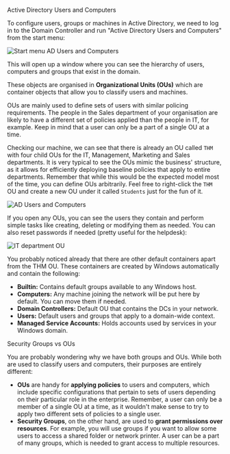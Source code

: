 Active Directory Users and Computers

To configure users, groups or machines in Active Directory, we need to log in to the Domain Controller and run "Active Directory Users and Computers" from the start menu:

![Start menu AD Users and Computers](https://tryhackme-images.s3.amazonaws.com/user-uploads/5ed5961c6276df568891c3ea/room-content/11d01963392078c1450300d2881f9160.png)

This will open up a window where you can see the hierarchy of users, computers and groups that exist in the domain. 

These objects are organised in **Organizational Units (OUs)** which are container objects that allow you to classify users and machines. 

OUs are mainly used to define sets of users with similar policing requirements. The people in the Sales department of your organisation are likely to have a different set of policies applied than the people in IT, for example. 
	Keep in mind that a user can only be a part of a single OU at a time.

Checking our machine, we can see that there is already an OU called `THM` with four child OUs for the IT, Management, Marketing and Sales departments. It is very typical to see the OUs mimic the business' structure, as it allows for efficiently deploying baseline policies that apply to entire departments. Remember that while this would be the expected model most of the time, you can define OUs arbitrarily. Feel free to right-click the `THM` OU and create a new OU under it called `Students` just for the fun of it.

![AD Users and Computers](https://tryhackme-images.s3.amazonaws.com/user-uploads/5ed5961c6276df568891c3ea/room-content/c5b1d321108bc065771eba62d24f5e83.png)

If you open any OUs, you can see the users they contain and perform simple tasks like creating, deleting or modifying them as needed. You can also reset passwords if needed (pretty useful for the helpdesk):

![IT department OU](https://tryhackme-images.s3.amazonaws.com/user-uploads/5ed5961c6276df568891c3ea/room-content/76e01efece5a00cc91f7099226130c5c.png)

You probably noticed already that there are other default containers apart from the THM OU. These containers are created by Windows automatically and contain the following:

-   **Builtin:** Contains default groups available to any Windows host.
-   **Computers:** Any machine joining the network will be put here by default. You can move them if needed.
-   **Domain Controllers:** Default OU that contains the DCs in your network.
-   **Users:** Default users and groups that apply to a domain-wide context.
-   **Managed Service Accounts:** Holds accounts used by services in your Windows domain.

Security Groups vs OUs

You are probably wondering why we have both groups and OUs. While both are used to classify users and computers, their purposes are entirely different:

-   **OUs** are handy for **applying policies** to users and computers, which include specific configurations that pertain to sets of users depending on their particular role in the enterprise. Remember, a user can only be a member of a single OU at a time, as it wouldn't make sense to try to apply two different sets of policies to a single user.
-   **Security Groups**, on the other hand, are used to **grant permissions over resources**. For example, you will use groups if you want to allow some users to access a shared folder or network printer. A user can be a part of many groups, which is needed to grant access to multiple resources.